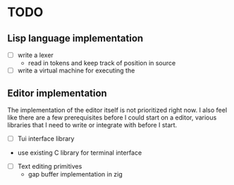# TODO  


## Lisp language implementation

- [ ] write a lexer
  - read in tokens and keep track of position in source
- [ ] write a virtual machine for executing the 

## Editor implementation

The implementation of the editor itself is not prioritized right now.
I also feel like there are a few prerequisites before I could start
on a editor, various libraries that I need to write or integrate with
before I start.

- [ ] Tui interface library
 - use existing C library for terminal interface
- [ ] Text editing primitives
  - gap buffer implementation in zig
